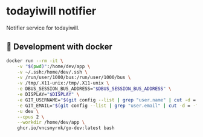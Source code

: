 # todayiwill notifier

Notifier service for todayiwill.

## 🔧 Development with docker

```bash
docker run --rm -it \
    -v "$(pwd)":/home/dev/app \
    -v ~/.ssh:/home/dev/.ssh \
    -v /run/user/1000/bus:/run/user/1000/bus \
    -v /tmp/.X11-unix:/tmp/.X11-unix \
    -e DBUS_SESSION_BUS_ADDRESS="$DBUS_SESSION_BUS_ADDRESS" \
    -e DISPLAY="$DISPLAY" \
    -e GIT_USERNAME="$(git config --list | grep "user.name" | cut -d = -f2)" \
    -e GIT_EMAIL="$(git config --list | grep "user.email" | cut -d = -f2)" \
    -u dev \
    --cpus 2 \
    --workdir /home/dev/app \
    ghcr.io/vncsmyrnk/go-dev:latest bash
```
